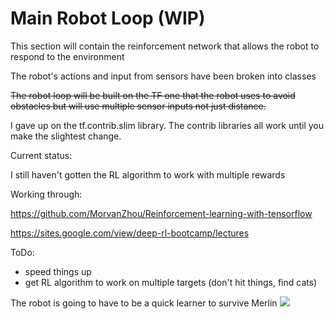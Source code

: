 # Main Robot Loop  (WIP)

This section will contain the reinforcement network that allows the robot to respond to the environment



The robot's actions and input from sensors have been broken into classes


<strike>The robot loop will be built on the TF one that the robot uses to avoid obstacles but will 
use multiple sensor inputs not just distance.</strike>

I gave up on the tf.contrib.slim library. The contrib libraries all work until you make the slightest change.


Current status:

I still haven't gotten the RL algorithm to work with multiple rewards

Working through:

https://github.com/MorvanZhou/Reinforcement-learning-with-tensorflow

https://sites.google.com/view/deep-rl-bootcamp/lectures


ToDo:

- speed things up 
- get RL algorithm to work on multiple targets (don't hit things, find cats)


The robot is going to have to be a quick learner to survive Merlin
<img src="https://github.com/timestocome/RaspberryPi-Robot/blob/master/RobotBrain/MerlinRobot.jpg"/>
